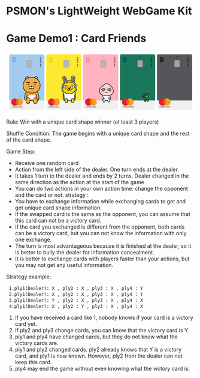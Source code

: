 # PSMON's LightWeight WebGame Kit

# Game Demo1 : Card Friends

![card](/doc/cards-1.JPG)

Rule: Win with a unique card shape winner (at least 3 players)

Shuffle Condition: The game begins with a unique card shape and the rest of the card shape.

Game Step:
- Receive one random card
- Action from the left side of the dealer. One turn ends at the dealer.
- It takes 1 turn to the dealer and ends by 2 turns. Dealer changed in the same direction as the action at the start of the game
- You can do two actions in your own action time: change the opponent and the card or not.
strategy :
- You have to exchange information while exchanging cards to get and get unique card shape information.
- If the swapped card is the same as the opponent, you can assume that this card can not be a victory card.
- If the card you exchanged is different from the opponent, both cards can be a victory card, but you can not know the information with only one exchange.
- The turn is most advantageous because it is finished at the dealer, so it is better to bully the dealer for information concealment.
- It is better to exchange cards with players faster than your actions, but you may not get any useful information.
 
Strategy example:
 
     1.ply1(Dealer): X , ply2 : X , ply3 : X , ply4 : Y
     2.ply1(Dealer): X , ply2 : X , ply3 : X , ply4 : Y
     3.ply1(Dealer): Y , ply2 : X , ply3 : X , ply4 : X
     4.ply1(Dealer): X , ply2 : Y , ply3 : X , ply4 : X
     
 1. If you have received a card like 1, nobody knows if your card is a victory card yet.
 2. If ply2 and ply3 change cards, you can know that the victory card is Y.
 3. ply1 and ply4 have changed cards, but they do not know what the victory cards are.
 4. ply1 and ply2 changed cards. ply2 already knows that Y is a victory card, and ply1 is now known. However, ply2 from the dealer can not keep this card.
 5. ply4 may end the game without even knowing what the victory card is.
 
